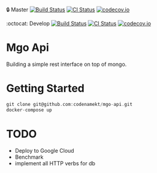 :lock: Master [![Build Status](https://travis-ci.org/codenamekt/mgo-api.svg?branch=master)](https://travis-ci.org/codenamekt/mgo-api) [![CI Status](https://circleci.com/gh/codenamekt/mgo-api/tree/master.svg?style=shield&circle-token=:circle-token)](https://circleci.com/gh/codenamekt/mgo-api) [![codecov.io](http://codecov.io/github/codenamekt/mgo-api/coverage.svg?branch=master)](http://codecov.io/github/codenamekt/mgo-api?branch=master)

:octocat: Develop [![Build Status](https://travis-ci.org/codenamekt/mgo-api.svg?branch=develop)](https://travis-ci.org/codenamekt/mgo-api) [![CI Status](https://circleci.com/gh/codenamekt/mgo-api/tree/develop.svg?style=shield&circle-token=:circle-token)](https://circleci.com/gh/codenamekt/mgo-api) [![codecov.io](http://codecov.io/github/codenamekt/mgo-api/coverage.svg?branch=develop)](http://codecov.io/github/codenamekt/mgo-api?branch=develop)

Mgo Api
=======
Building a simple rest interface on top of mongo.

Getting Started
===============
```go
git clone git@github.com:codenamekt/mgo-api.git
docker-compose up
```

TODO
====

- Deploy to Google Cloud
- Benchmark
- implement all HTTP verbs for db